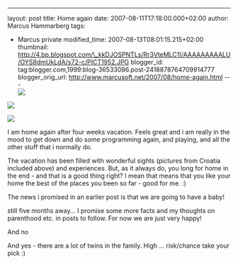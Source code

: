 ---
layout: post
title: Home again
date: 2007-08-11T17:18:00.000+02:00
author: Marcus Hammarberg
tags:
  - Marcus private
modified_time: 2007-08-13T08:01:15.215+02:00
thumbnail: http://4.bp.blogspot.com/\_kkDJOSPNTLs/Rr3VteMLC1I/AAAAAAAAALU/OYS8dmUkLdA/s72-c/PICT1952.JPG
blogger_id: tag:blogger.com,1999:blog-36533086.post-2418878764709914777
blogger_orig_url: http://www.marcusoft.net/2007/08/home-again.html ---
[<img
src="http://4.bp.blogspot.com/_kkDJOSPNTLs/Rr3VteMLC1I/AAAAAAAAALU/OYS8dmUkLdA/s400/PICT1952.JPG"
id="BLOGGER_PHOTO_ID_5097465330428218194"
style="DISPLAY: block; MARGIN: 0px auto 10px; CURSOR: hand; TEXT-ALIGN: center"
data-border="0" />](http://4.bp.blogspot.com/_kkDJOSPNTLs/Rr3VteMLC1I/AAAAAAAAALU/OYS8dmUkLdA/s1600-h/PICT1952.JPG)

<div>

[<img
src="http://2.bp.blogspot.com/_kkDJOSPNTLs/Rr3VS-MLC0I/AAAAAAAAALM/LZRZyIDL-fo/s400/PICT2011.JPG"
id="BLOGGER_PHOTO_ID_5097464875161684802"
style="DISPLAY: block; MARGIN: 0px auto 10px; CURSOR: hand; TEXT-ALIGN: center"
data-border="0" />](http://2.bp.blogspot.com/_kkDJOSPNTLs/Rr3VS-MLC0I/AAAAAAAAALM/LZRZyIDL-fo/s1600-h/PICT2011.JPG)


<div>

[<img
src="http://2.bp.blogspot.com/_kkDJOSPNTLs/Rr3U6-MLCzI/AAAAAAAAALE/XJFNeFoC-TE/s400/PICT1896.JPG"
id="BLOGGER_PHOTO_ID_5097464462844824370"
style="DISPLAY: block; MARGIN: 0px auto 10px; CURSOR: hand; TEXT-ALIGN: center"
data-border="0" />](http://2.bp.blogspot.com/_kkDJOSPNTLs/Rr3U6-MLCzI/AAAAAAAAALE/XJFNeFoC-TE/s1600-h/PICT1896.JPG)
<div>

I am home again after four weeks vacation. Feels great and i am really
in the mood to get down and do some programming again, and playing, and
all the other stuff that i normally do.




The vacation has been filled with wonderful sights (pictures from
Croatia included above) and experiences. But, as it always do, you long
for home in the end - and that is a good thing right? I mean that means
that you like your home the best of the places you been so far - good
for me. :)




The news i promised in an earlier post is that we are going to have a
baby!

still five months away... I promise some more facts and my thoughts on
parenthood etc. in posts to follow. For now we are just very happy!




And no

<div>

And yes - there are a lot of twins in the family. High ... risk/chance
take your pick :)

</div>

